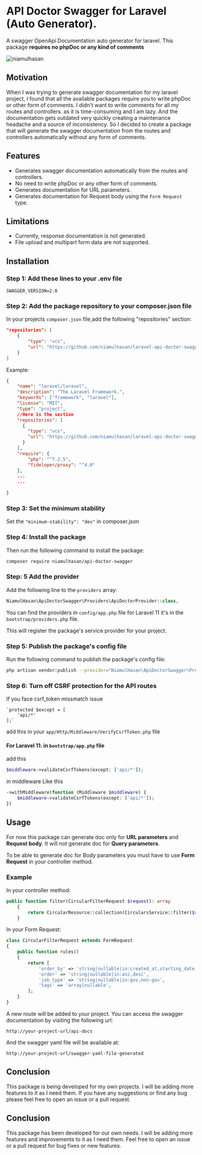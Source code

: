 # API Doctor Swagger for Laravel (Auto Generator).
A swagger OpenApi Documentation auto generator for laravel. This package **requires no phpDoc or any kind of comments**
<p align="left"> <img src="https://komarev.com/ghpvc/?username=laravel-api-doctor-swagger&label=Views&color=0e75b6&style=flat" alt="niamulhasan" /> </p>

## Motivation
When I was trying to generate swagger documentation for my laravel project, I found that all the available packages require you to write phpDoc or other form of comments. 
I didn't want to write comments for all my routes and controllers. as it is time-consuming and I am lazy. And the documentation gets outdated very quickly creating a maintenance headache and a source of inconsistency. 
So I decided to create a package that will generate the swagger documentation from the routes and controllers automatically without any form of comments. 

## Features
- Generates swagger documentation automatically from the routes and controllers.
- No need to write phpDoc or any other form of comments.
- Generates documentation for URL parameters.
- Generates documentation for Request body using the `Form Request` type.

## Limitations
- Currently, response documentation is not generated.
- File upload and multipart form data are not supported. 


## Installation
### Step 1: Add these lines to your .env file
```
SWAGGER_VERSION=2.0
```
### Step 2: Add the package repository to your composer.json file
In your projects `composer.json` file,add the following "repositories" section:
```json
"repositories": [
    {
        "type": "vcs",
        "url": "https://github.com/niamulhasan/laravel-api-doctor-swagger"
    }
]
```

Example:
```json
{
    "name": "laravel/laravel",
    "description": "The Laravel Framework.",
    "keywords": ["framework", "laravel"],
    "license": "MIT",
    "type": "project",
    //Here is the section
    "repositories": [
      {
        "type": "vcs",
        "url": "https://github.com/niamulhasan/laravel-api-doctor-swagger"
      }
    ],
    "require": {
        "php": "^7.2.5",
        "fideloper/proxy": "^4.0"
    },
    ...
    ...
        
}
```

### Step 3: Set the minimum stability 
Set the `"minimum-stability": "dev"` in composer.json

### Step 4: Install the package
Then run the following command to install the package:
```bash
composer require niamulhasan/api-doctor-swagger
```
### Step: 5 Add the provider
Add the following line to the `providers` array:
```php
NiamulHasan\ApiDoctorSwagger\Providers\ApiDoctorProvider::class,
```

You can find the providers in `config/app.php` file
for Laravel 11 it's in the `bootstrap/providers.php` file.

This will register the package's service provider for your project.

### Step 5: Publish the package's config file
Run the following command to publish the package's config file:
```bash 
php artisan vendor:publish --provider="NiamulHasan\ApiDoctorSwagger\Providers\ApiDoctorProvider"
```

### Step 6: Turn off CSRF protection for the API routes 
If you face csrf_token missmatch issue

    `protected $except = [
        'api/*'
    ];`
add this in your `app/Http/Middleware/VerifyCsrfToken.php` file

#### For Laravel 11: in `bootstrap/app.php` file
add this
```php
$middleware->validateCsrfTokens(except: ['api/*']);
``` 
in middleware
Like this
```php
->withMiddleware(function (Middleware $middleware) {
    $middleware->validateCsrfTokens(except: ['api/*']);
})
```



## Usage
For now this package can generate doc only for **URL parameters** and **Request body**. It will not generate doc for **Query parameters**.

To be able to generate doc for Body parameters you must have to use **Form Request** in your controller method.

### Example
In your controller method:
```php
public function filter(CircularFilterRequest $request): array
    {
        return CircularResource::collection(CircularsService::filter($request->job_type, $request->order_by, $request->order, $request->tags))->toArray($request);
    }
```
In your Form Request:
```php
class CircularFilterRequest extends FormRequest
{
    public function rules()
    {
        return [
            'order_by' => 'string|nullable|in:created_at,starting_date,deadline',
            'order' => 'string|nullable|in:asc,desc',
            'job_type' => 'string|nullable|in:gov,non-gov',
            'tags' => 'array|nullable',
        ];
    }
}
```




A new route will be added to your project. You can access the swagger documentation by visiting the following url:
```
http://your-project-url/api-docs
```
And the swagger yaml file will be available at:
```
http://your-project-url/swagger-yaml-file-generated
```

## Conclusion
This package is being developed for my own projects. I will be adding more features to it as I need them. If you have any suggestions or find any bug please feel free to open an issue or a pull request.

## Conclusion
This package has been developed for our own needs.
I will be adding more features and improvements to it as I need them.
Feel free to open an issue or a pull request for bug fixes or new features. 
